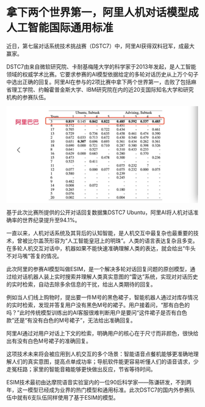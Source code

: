 # 拿下两个世界第一，阿里人机对话模型成人工智能国际通用标准
近日，第七届对话系统技术挑战赛（DSTC7）中，阿里AI获得双料冠军，成最大赢家。

DSTC7由来自微软研究院、卡耐基梅隆大学的科学家于2013年发起，是人工智能领域的权威学术比赛。它要求参赛的AI模型依据给定的多轮对话历史从上万个句子中选出正确的回复。阿里AI在参与的2项比赛中拿下两个世界第一，击败了包括麻省理工学院、约翰霍普金斯大学、IBM研究院在内的近20支国际知名大学和研究机构的参赛队伍。

<div style="text-align:center" align="center">
<img src="/images/阿里人机对话模型.png" align="center" />
</div>

基于此次比赛所提供的公开对话回复数据集DSTC7 Ubuntu，阿里AI将人机对话准确率的世界纪录提升至94.1%。

一直以来，人机对话系统及其背后的认知智能，是人机交互中最复杂也最重要的技术，曾被比尔盖茨形容为“人工智能皇冠上的明珠”。人类的语言表达复杂且多变。在多轮人机交互对话中，机器如果不能快速准确理解人类的表达，就会给出“牛头不对马嘴”答复的情况。

此次阿里的参赛AI模型叫做ESIM，是一个解决多轮对话回复问题的原创模型，通过给对话机器人装上实时搜索并理解人类真实意图的“雷达”系统，实现对对话历史的实时检索，自动去除多余信息的干扰，给出人类期待的回复。

例如当人们线上购物时，提出要一件M号的黑色裙子，智能机器人通过对库存情况的实时检索，发现并答复用户没有黑色M号的裙子。用户接着问，“那有白色的吗？”此时传统模型训练出的AI客服很难判断用户是要问“这件裙子是否有白色款”还是“有没有白色的M号裙子”，无法给出准确回复。

阿里AI通过对用户对话上下文的检索，明确用户的核心在于尺寸而非颜色，很快给出有没有白色M号裙子的准确回复。

这项技术未来将会被应用到人机交互的多个场景：智能语音点餐机能够更准确地理解人们的真实意图，提高点单成功率；导航软件能更容易听懂人们的语音请求，少走冤枉路；家里的智能音箱能够更快做出反应，节省等待时间。

ESIM技术最初由达摩院语音实验室内的一位90后科学家——陈谦研发，不到两年，这一模型已经成为业界的热门模型和通用标准。此次DSTC7的国内外参赛队伍中就有6支队伍同样使用了基于ESIM的模型。
